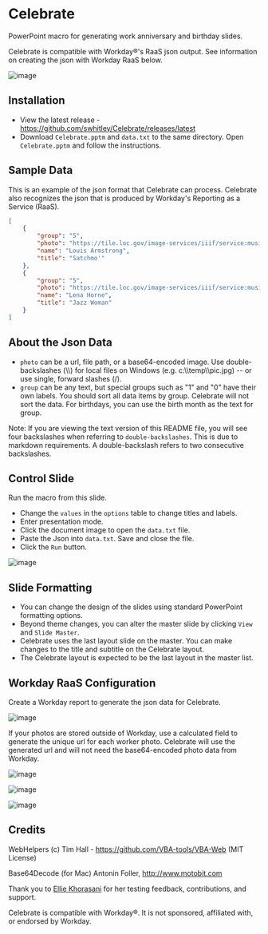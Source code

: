 # Celebrate
PowerPoint macro for generating work anniversary and birthday slides.

Celebrate is compatible with Workday®'s RaaS json output. See information on creating the json with Workday RaaS below.

![image](https://user-images.githubusercontent.com/413552/122630517-309abe80-d079-11eb-8882-364dc13029ee.png)

## Installation
* View the latest release - https://github.com/swhitley/Celebrate/releases/latest
* Download `Celebrate.pptm` and `data.txt` to the same directory.  Open `Celebrate.pptm` and follow the instructions.


## Sample Data

This is an example of the json format that Celebrate can process.  Celebrate also recognizes the json that is produced by Workday's Reporting as a Service (RaaS).

```json
[
	{
		"group": "5",
		"photo": "https://tile.loc.gov/image-services/iiif/service:music:musgottlieb:musgottlieb-00151:ver01:0001/full/pct:25.0/0/default.jpg",
		"name": "Louis Armstrong",
		"title": "Satchmo'"
	},
	{
		"group": "5",
		"photo": "https://tile.loc.gov/image-services/iiif/service:music:musgottlieb:musgottlieb-04291:ver01:0001/full/pct:25.0/0/default.jpg",
		"name": "Lena Horne",
		"title": "Jazz Woman"
	}
]
```

## About the Json Data
* `photo` can be a url, file path, or a base64-encoded image.  Use double-backslashes (\\\\) for local files on Windows (e.g. c:\\\\temp\\\\pic.jpg) -- or use single, forward slashes (/).
* `group` can be any text, but special groups such as "1" and "0" have their own labels.  You should sort all data items by group. Celebrate will not sort the data.  For birthdays, you can use the birth month as the text for group.
  
Note: If you are viewing the text version of this README file, you will see four backslashes when referring to `double-backslashes`. This is due to markdown requirements. A double-backslash refers to two consecutive backslashes.

## Control Slide
Run the macro from this slide.
* Change the `values` in the `options` table to change titles and labels.
* Enter presentation mode.
* Click the document image to open the `data.txt` file.
* Paste the Json into `data.txt`. Save and close the file.
* Click the `Run` button.

![image](https://user-images.githubusercontent.com/413552/122793276-db74cd80-d26f-11eb-8900-67f26961bd52.png)


## Slide Formatting
* You can change the design of the slides using standard PowerPoint formatting options.
* Beyond theme changes, you can alter the master slide by clicking `View` and `Slide Master`.
* Celebrate uses the last layout slide on the master.  You can make changes to the title and subtitle on the Celebrate layout.
* The Celebrate layout is expected to be the last layout in the master list.

## Workday RaaS Configuration

Create a Workday report to generate the json data for Celebrate.

![image](https://user-images.githubusercontent.com/413552/122632795-e7069f80-d089-11eb-86a7-005757839e99.png)

If your photos are stored outside of Workday, use a calculated field to generate the unique url for each worker photo.  Celebrate will use the generated url and will not need the base64-encoded photo data from Workday.

![image](https://user-images.githubusercontent.com/413552/122632897-7ca22f00-d08a-11eb-9413-b15471d13140.png)

![image](https://user-images.githubusercontent.com/413552/122632963-cf7be680-d08a-11eb-88ca-0be1db14e83d.png)

![image](https://user-images.githubusercontent.com/413552/122633079-80828100-d08b-11eb-923a-753a884192db.png)


## Credits
WebHelpers
(c) Tim Hall - https://github.com/VBA-tools/VBA-Web (MIT License)

Base64Decode (for Mac)
Antonin Foller, http://www.motobit.com

Thank you to [Ellie Khorasani](https://www.linkedin.com/in/ellie-khorasani-a33581bb) for her testing feedback, contributions, and support.

Celebrate is compatible with Workday®. It is not sponsored, affiliated with, or endorsed by Workday.

